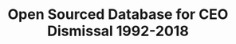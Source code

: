 ---
layout: default
citation: "\n@misc{richard_j._gentry_open_2021,\n\ttitle = {Open {Sourced} {Database}
  for {CEO} {Dismissal} 1992-2018},\n\turl = {https://zenodo.org/record/4618103},\n\tabstract
  = {There is a newer version of this database - please check the right-hand navigation
  for the latest version. We update the change log, versioning and other information
  on a Google Doc that is updated and continuous between posted versions of this database. We
  have included a snapshot of the documentation file here to help with future use
  along with an Excel version of the file for non-STATA users. This document also
  includes information on submitting edits and corrections to the open source data,
  which we welcome and encourage. We will acknowledge the participation of editors
  in the versioning changes at the bottom of the Google Doc.  This revision includes
  potentially relevant 8k filings from 270 days before and after the CEO's departure
  date. These filings were not all useful for understanding the departure, but might
  be useful in general.   If you would like to get an email notification when we update
  the database, sign-up here. We're happy to let you know when it is updated.},\n\turldate
  = {2021-09-02},\n\tpublisher = {Zenodo},\n\tauthor = {{Richard J. Gentry} and {Joseph
  Harrison} and {Timothy Quigley} and {Steven Boivie}},\n\tmonth = feb,\n\tyear =
  {2021},\n\tdoi = {10.5281/zenodo.4618103},\n\tnote = {type: dataset},\n\tkeywords
  = {CEO Dismissal, Management, Strategic Management},\n}\n"
cost: None
description: CEO Dismissal data for S&P 1500 Companies
doi: 'DOI: 10.5281/zenodo.4618103

  type: dataset'
location: https://zenodo.org/record/5348198
record_creation_timestamp: 09/02/2021, 11:24:03
shortname: ceo_dismissal
tags:
- CEO
- ' Dismissal Management'
- ' Strategic Management'
timeframe: 1992-2018
title: Open Sourced Database for CEO Dismissal 1992-2018
uuid: 29154d41-30ef-4539-b428-819ca4c66965
---